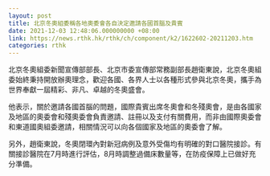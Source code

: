 ```yaml
---
layout: post
title: 北京冬奧組委稱各地奧委會各自決定邀請各國首腦及貴賓
date: 2021-12-03 12:48:06.000000000 +08:00
link: https://news.rthk.hk/rthk/ch/component/k2/1622602-20211203.htm
categories: rthk
---
```


北京冬奧組委新聞宣傳部部長、北京市委宣傳部常務副部長趙衛東說，北京冬奧組委始終秉持開放辦奧理念，歡迎各國、各界人士以各種形式參與北京冬奧，攜手為世界奉獻一屆精彩、非凡、卓越的冬奧盛會。

他表示，關於邀請各國首腦的問題，國際貴賓出席冬奧會和冬殘奧會，是由各國家及地區的奧委會和殘奧委會負責邀請、註冊以及支付有關費用，而非由國際奧委會和東道國奧組委邀請，相關情況可以向各個國家及地區的奧委會了解。

另外，趙衛東說，冬奧閉環內對新冠病例及意外受傷均有明確的對口醫院接診。有關接診醫院在7月時進行評估，8月時調整過備床數量等，在防疫保障上已做好充分準備。
